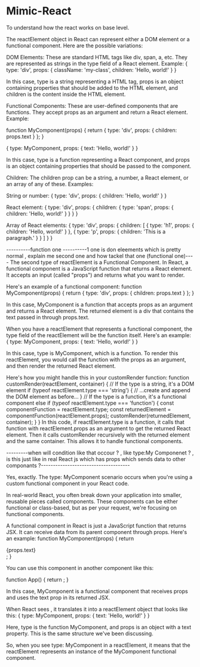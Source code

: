 # Mimic-React
To understand how the react works on base level.


The reactElement object in React can represent either a DOM element or a functional component. Here are the possible variations:

DOM Elements: These are standard HTML tags like div, span, a, etc. They are represented as strings in the type field of a React element.
Example:
{
    type: 'div',
    props: {
        className: 'my-class',
        children: 'Hello, world!'
    }
}

In this case, type is a string representing a HTML tag, props is an object containing properties that should be added to the HTML element, and children is the content inside the HTML element.

Functional Components: These are user-defined components that are functions. They accept props as an argument and return a React element.
Example:

function MyComponent(props) {
    return {
        type: 'div',
        props: {
            children: props.text
        }
    };
}

{
    type: MyComponent,
    props: {
        text: 'Hello, world!'
    }
}


In this case, type is a function representing a React component, and props is an object containing properties that should be passed to the component.

Children: The children prop can be a string, a number, a React element, or an array of any of these.
Examples:

String or number:
{
    type: 'div',
    props: {
        children: 'Hello, world!'
    }
}

React element:
{
    type: 'div',
    props: {
        children: {
            type: 'span',
            props: {
                children: 'Hello, world!'
            }
        }
    }
}

Array of React elements:
{
    type: 'div',
    props: {
        children: [
            {
                type: 'h1',
                props: {
                    children: 'Hello, world!'
                }
            },
            {
                type: 'p',
                props: {
                    children: 'This is a paragraph.'
                }
            }
        ]
    }
}


----------function one ----------1 one is don eleements which is pretty normal , explain me second one and how tackel that one (functional one)----
The second type of reactElement is a Functional Component. In React, a functional component is a JavaScript function that returns a React element. It accepts an input (called "props") and returns what you want to render.

Here's an example of a functional component:
function MyComponent(props) {
    return {
        type: 'div',
        props: {
            children: props.text
        }
    };
}

In this case, MyComponent is a function that accepts props as an argument and returns a React element. The returned element is a div that contains the text passed in through props.text.

When you have a reactElement that represents a functional component, the type field of the reactElement will be the function itself. Here's an example:
{
    type: MyComponent,
    props: {
        text: 'Hello, world!'
    }
}

In this case, type is MyComponent, which is a function. To render this reactElement, you would call the function with the props as an argument, and then render the returned React element.

Here's how you might handle this in your customRender function:
function customRender(reactElement, container) {
    // If the type is a string, it's a DOM element
    if (typeof reactElement.type === 'string') {
        // ...create and append the DOM element as before...
    }
    // If the type is a function, it's a functional component
    else if (typeof reactElement.type === 'function') {
        const componentFunction = reactElement.type;
        const returnedElement = componentFunction(reactElement.props);
        customRender(returnedElement, container);
    }
}
In this code, if reactElement.type is a function, it calls that function with reactElement.props as an argument to get the returned React element. Then it calls customRender recursively with the returned element and the same container. This allows it to handle functional components.


---------when will condition like that occour ? , like type:My Componenet ? , is this just like in real React js which has props which sends data to other componants ?-------------------------------------

Yes, exactly. The type: MyComponent scenario occurs when you're using a custom functional component in your React code.

In real-world React, you often break down your application into smaller, reusable pieces called components. These components can be either functional or class-based, but as per your request, we're focusing on functional components.

A functional component in React is just a JavaScript function that returns JSX. It can receive data from its parent component through props. Here's an example:
function MyComponent(props) {
    return <div>{props.text}</div>;
}

You can use this component in another component like this:

function App() {
    return <MyComponent text="Hello, world!" />;
}

In this case, MyComponent is a functional component that receives props and uses the text prop in its returned JSX.

When React sees <MyComponent text="Hello, world!" />, it translates it into a reactElement object that looks like this:
{
    type: MyComponent,
    props: {
        text: 'Hello, world!'
    }
}

Here, type is the function MyComponent, and props is an object with a text property. This is the same structure we've been discussing.

So, when you see type: MyComponent in a reactElement, it means that the reactElement represents an instance of the MyComponent functional component.